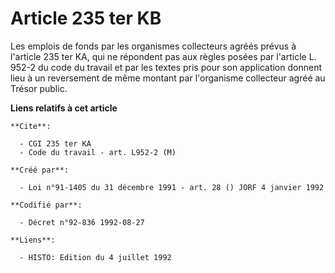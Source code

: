 # Article 235 ter KB

Les emplois de fonds par les organismes collecteurs agréés prévus à l'article 235 ter KA, qui ne répondent pas aux règles
posées par l'article L. 952-2 du code du travail et par les textes pris pour son application donnent lieu à un reversement de
même montant par l'organisme collecteur agréé au Trésor public.

**Liens relatifs à cet article**

	**Cite**:

	  - CGI 235 ter KA
	  - Code du travail - art. L952-2 (M)

	**Créé par**:

	  - Loi n°91-1405 du 31 décembre 1991 - art. 28 () JORF 4 janvier 1992

	**Codifié par**:

	  - Décret n°92-836 1992-08-27

	**Liens**:

	  - HISTO: Edition du 4 juillet 1992
